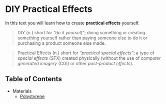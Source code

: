 # DIY Practical Effects

In this text you will learn how to create **practical effects** yourself.

> DIY (n.) short for _“do it yourself”_;
> doing something or creating something yourself rather than paying someone else to do it or purchasing a product someone else made.

> Practical Effects (n.) short for _“practical special effects”_;
> a type of _special effects_ (SFX) created physically (without the use of _computer generated imagery_ (CGI) or other _post-product effects_).

## Table of Contents
* Materials
  * [Polystyrene](section/polystyrene/README.md)
